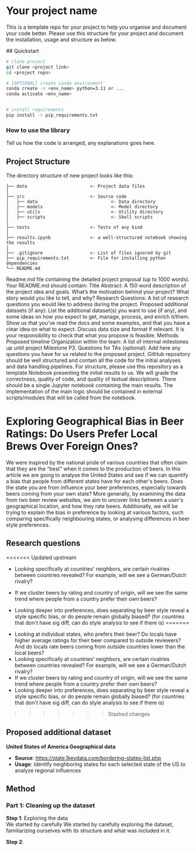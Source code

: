 # Your project name

This is a template repo for your project to help you organise and document your code better.
Please use this structure for your project and document the installation, usage and structure as below.

## Quickstart

```bash
# clone project
git clone <project link>
cd <project repo>

# [OPTIONAL] create conda environment
conda create -n <env_name> python=3.11 or ...
conda activate <env_name>


# install requirements
pip install -r pip_requirements.txt
```

### How to use the library

Tell us how the code is arranged, any explanations goes here.

## Project Structure

The directory structure of new project looks like this:

```
├── data                        <- Project data files
│
├── src                         <- Source code
│   ├── data                            <- Data directory
│   ├── models                          <- Model directory
│   ├── utils                           <- Utility directory
│   ├── scripts                         <- Shell scripts
│
├── tests                       <- Tests of any kind
│
├── results.ipynb               <- a well-structured notebook showing the results
│
├── .gitignore                  <- List of files ignored by git
├── pip_requirements.txt        <- File for installing python dependencies
└── README.md
```

Readme.md file containing the detailed project proposal (up to 1000 words). Your README.md should contain:
    Title
    Abstract: A 150 word description of the project idea and goals. What’s the motivation behind your project? What story would you like to tell, and why?
    Research Questions: A list of research questions you would like to address during the project.
    Proposed additional datasets (if any): List the additional dataset(s) you want to use (if any), and some ideas on how you expect to get, manage, process, and enrich it/them. Show us that you’ve read the docs and some examples, and that you have a clear idea on what to expect. Discuss data size and format if relevant. It is your responsibility to check that what you propose is feasible.
    Methods
    Proposed timeline
    Organization within the team: A list of internal milestones up until project Milestone P3.
    Questions for TAs (optional): Add here any questions you have for us related to the proposed project.
GitHub repository should be well structured and contain all the code for the initial analyses and data handling pipelines. For structure, please use this repository as a template
Notebook presenting the initial results to us. We will grade the correctness, quality of code, and quality of textual descriptions. There should be a single Jupyter notebook containing the main results. The implementation of the main logic should be contained in external scripts/modules that will be called from the notebook.

# Exploring Geographical Bias in Beer Ratings: Do Users Prefer Local Brews Over Foreign Ones?

We were inspired by the national pride of various countries that often claim that they are the “best” when it comes to the production of beers. In this article we are going to analyse the United States and see if we can quantify a bias that people from different states have for each other's beers. Does the state you are from influence your beer preferences, especially towards beers coming from your own state? More generally, by examining the data from two beer review websites, we aim to uncover links between a user's geographical location, and how they rate beers. Additionally, we will be trying to explain the bias in preference by looking at various factors, such comparing specifically neighbouring states, or analysing differences in beer style preferences. 


## Research questions

<<<<<<< Updated upstream
* Looking specifically at countries' neighbors, are certain rivalries between countries revealed? For example, will we see a German/Dutch rivalry?

* If we cluster beers by rating and country of origin, will we see the same trend where people from a country prefer their own beers?

* Looking deeper into preferences, does separating by beer style reveal a style specific bias, or do people remain globally biased? (for countries that don't have sig diff, can do style analysis to see if there is)
=======
- Looking at individual states, who prefers their beer? Do locals have higher average ratings for their beer compared to outside reviewers? And do locals rate beers coming from outside countries lower than the local beers?
- Looking specifically at countries' neighbors, are certain rivalries between countries revealed? For example, will we see a German/Dutch rivalry?
- If we cluster beers by rating and country of origin, will we see the same trend where people from a country prefer their own beers?
- Looking deeper into preferences, does separating by beer style reveal a style specific bias, or do people remain globally biased? (for countries that don't have sig diff, can do style analysis to see if there is)
>>>>>>> Stashed changes

## Proposed additional dataset
**United States of America Geographical data**

* **Source**: https://state.1keydata.com/bordering-states-list.php
* **Usage**: Identify neighboring states for each selected state of the US to analyze regional influences


## Method

### Part 1: Cleaning up the dataset
**Step 1**: Exploring the data \
We started by carefully We started by carefully exploring the dataset, familiarizing ourselves with its structure and what was included in it.

**Step 2**: 
